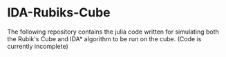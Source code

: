 # IDA-Rubiks-Cube

The following repository contains the julia code written for simulating both the Rubik's Cube and IDA* algorithm to be run on the cube. (Code is currently incomplete)
